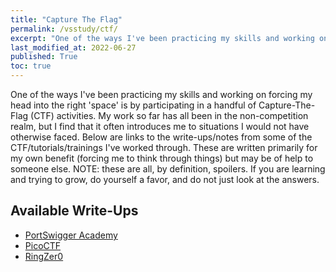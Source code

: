 ```yaml
---
title: "Capture The Flag"
permalink: /vsstudy/ctf/
excerpt: "One of the ways I've been practicing my skills and working on forcing my head into the right 'space' is by participating in a handful of Capture-The-Flag (CTF) activities. My work so far has all been in the non-competition realm, but I find that it often introduces me to situations I would not have otherwise faced."
last_modified_at: 2022-06-27
published: True
toc: true
---
```


One of the ways I've been practicing my skills and working on forcing my head into the right 'space' is by participating in a handful of Capture-The-Flag (CTF) activities. My work so far has all been in the non-competition realm, but I find that it often introduces me to situations I would not have otherwise faced. Below are links to the write-ups/notes from some of the CTF/tutorials/trainings I've worked through. These are written primarily for my own benefit (forcing me to think through things) but may be of help to someone else. NOTE: these are all, by definition, spoilers. If you are learning and trying to grow, do yourself a favor, and do not just look at the answers.

## Available Write-Ups

- [PortSwigger Academy](/vsstudy/ctf/portswigger)
- [PicoCTF](/vsstudy/ctf/picoctf)
- [RingZer0](/vsstudy/ctf/ringzer0)
